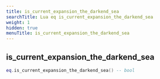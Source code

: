 ```yaml
---
title: is_current_expansion_the_darkend_sea
searchTitle: Lua eq is_current_expansion_the_darkend_sea
weight: 1
hidden: true
menuTitle: is_current_expansion_the_darkend_sea
---
```

## is_current_expansion_the_darkend_sea
```lua
eq.is_current_expansion_the_darkend_sea() -- bool
```